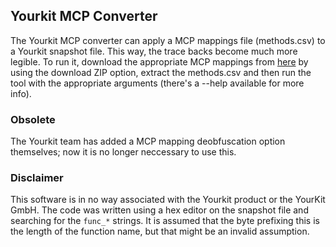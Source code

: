 ## Yourkit MCP Converter

The Yourkit MCP converter can apply a MCP mappings file (methods.csv) to a Yourkit snapshot file. This way, the trace 
backs become much more legible. To run it, download the appropriate MCP mappings from [here](http://export.mcpbot.bspk.rs/) 
by using the download ZIP option, extract the methods.csv and then run the tool with the appropriate arguments (there's 
a --help available for more info).

### Obsolete

The Yourkit team has added a MCP mapping deobfuscation option themselves; now it is no longer neccessary to use this.

### Disclaimer

This software is in no way associated with the Yourkit product or the YourKit GmbH. The code was written using a hex 
editor on the snapshot file and searching for the `func_*` strings. It is assumed that the byte prefixing this is the 
length of the function name, but that might be an invalid assumption.  
